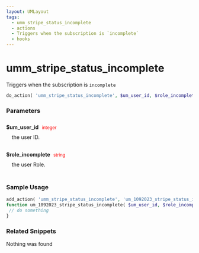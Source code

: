 ```yaml
---
layout: UMLayout
tags: 
  - umm_stripe_status_incomplete
  - actions
  - Triggers when the subscription is `incomplete`
  - hooks
---
```

# umm\_stripe\_status\_incomplete
Triggers when the subscription is `incomplete`
``` php
do_action( 'umm_stripe_status_incomplete', $um_user_id, $role_incomplete )
```
<div class='hook-sep'></div>

### Parameters

<div style='padding: 10px 0px 10px;'>
<strong>$um_user_id</strong> <span style='color:red;font-size:12px;padding: 0px 5px 0px 5px' >integer</span>
<div style="margin-left:10px;padding: 10px 5px">the user ID.</div>
</div>
<div style='padding: 10px 0px 10px;'>
<strong>$role_incomplete</strong> <span style='color:red;font-size:12px;padding: 0px 5px 0px 5px' >string</span>
<div style="margin-left:10px;padding: 10px 5px">the user Role.</div>
</div>
<div class='hook-sep'></div>



### Sample Usage

``` php
add_action( 'umm_stripe_status_incomplete', 'um_1092023_stripe_status_incomplete ', 10, 2 )
function um_1092023_stripe_status_incomplete( $um_user_id, $role_incomplete ){
 // do something
}
```
<div class='hook-sep'></div>



### Related Snippets

Nothing was found

